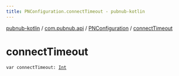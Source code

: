 ```yaml
---
title: PNConfiguration.connectTimeout - pubnub-kotlin
---
```


[pubnub-kotlin](../../index.html) / [com.pubnub.api](../index.html) / [PNConfiguration](index.html) / [connectTimeout](./connect-timeout.html)

# connectTimeout

`var connectTimeout: `[`Int`](https://kotlinlang.org/api/latest/jvm/stdlib/kotlin/-int/index.html)